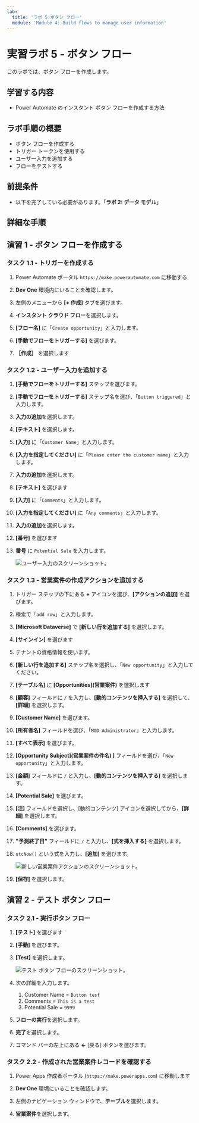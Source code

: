 ```yaml
---
lab:
  title: 'ラボ 5:ボタン フロー'
  module: 'Module 4: Build flows to manage user information'
---
```


# 実習ラボ 5 - ボタン フロー

このラボでは、ボタン フローを作成します。

## 学習する内容

- Power Automate のインスタント ボタン フローを作成する方法

## ラボ手順の概要

- ボタン フローを作成する
- トリガー トークンを使用する
- ユーザー入力を追加する
- フローをテストする
  
## 前提条件

- 以下を完了している必要があります。「**ラボ 2: データ モデル**」

## 詳細な手順

## 演習 1 - ボタン フローを作成する

### タスク 1.1 - トリガーを作成する

1. Power Automate ポータル `https://make.powerautomate.com` に移動する

1. **Dev One** 環境内にいることを確認します。

1. 左側のメニューから **[+ 作成]** タブを選びます。

1. **インスタント クラウド フロー**を選択します。

1. **[フロー名]** に「`Create opportunity`」と入力します。

1. **[手動でフローをトリガーする]** を選びます。

1. **［作成］** を選択します


### タスク 1.2 - ユーザー入力を追加する

1. **[手動でフローをトリガーする]** ステップを選びます。

1. **[手動でフローをトリガーする]** ステップ名を選び、「`Button triggered`」と入力します。

1. **入力の追加**を選択します。

1. **[テキスト]** を選択します。

1. **[入力]** に「`Customer Name`」と入力します。

1. **[入力を指定してください]** に「`Please enter the customer name`」と入力します。

1. **入力の追加**を選択します。

1. **[テキスト]** を選びます

1. **[入力]** に「`Comments`」と入力します。

1. **[入力を指定してください]** に「`Any comments`」と入力します。

1. **入力の追加**を選択します。

1. **[番号]** を選びます

1. **番号** に `Potential Sale` を入力します。

    ![ユーザー入力のスクリーンショット。](../media/user-input.png)


### タスク 1.3 - 営業案件の作成アクションを追加する

1. トリガー ステップの下にある **+** アイコンを選び、**[アクションの追加]** を選びます。

1. 検索で「`add row`」と入力します。

1. **[Microsoft Dataverse]** で **[新しい行を追加する]** を選択します。

1. **[サインイン]** を選びます

1. テナントの資格情報を使います。

1. **[新しい行を追加する]** ステップ名を選択し、「`New opportunity`」と入力してください。

1. **[テーブル名]** に **[Opportunities]\(営業案件\)** を選択します

1. **[顧客]** フィールドに `/` を入力し、**[動的コンテンツを挿入する]** を選択して、**[詳細]** を選択します。

1. **[Customer Name]** を選びます。

1. **[所有者名]** フィールドを選び、「`MOD Administrator`」と入力します。

1. **[すべて表示]** を選びます。

1. **[Opportunity Subject]\(営業案件の件名\) ]** フィールドを選び、「`New opportunity`」と入力します。

1. **[金額]** フィールドに `/` と入力し、**[動的コンテンツを挿入する]** を選択します。

1. **[Potential Sale]** を選びます。

1. **[注]** フィールドを選択し、[動的コンテンツ] アイコンを選択してから、**[詳細]** を選択します。

1. **[Comments]** を選びます。

1. **"予測終了日"** フィールドに `/` と入力し、**[式を挿入する]** を選択します。

1. `utcNow()` という式を入力し、**[追加]** を選びます。

    ![新しい営業案件アクションのスクリーンショット。](../media/new-opportunity-action.png)

1. **[保存]** を選択します。


## 演習 2 - テスト ボタン フロー

### タスク 2.1 - 実行ボタン フロー

1. **[テスト]** を選びます

1. **[手動]** を選びます。

1. **[Test]** を選択します。

    ![テスト ボタン フローのスクリーンショット。](../media/user-input-test.png)

1. 次の詳細を入力します。

   1. Customer Name = `Button test`
   1. Comments = `This is a test`
   1. Potential Sale = `9999`

1. **フローの実行**を選択します。

1. **完了**を選択します。

1. コマンド バーの左上にある **<-** [戻る] ボタンを選びます。


### タスク 2.2 - 作成された営業案件レコードを確認する

1. Power Apps 作成者ポータル (`https://make.powerapps.com`) に移動します

1. **Dev One** 環境にいることを確認します。

1. 左側のナビゲーション ウィンドウで、**テーブル**を選択します。

1. **営業案件**を選択します。

